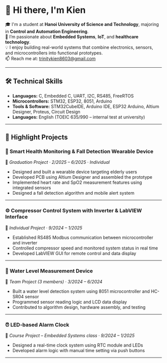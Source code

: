 # 👋 Hi there, I'm Kien

🎓 I'm a student at **Hanoi University of Science and Technology**, majoring in **Control and Automation Engineering**.  
🔧 I’m passionate about **Embedded Systems**, **IoT**, and **healthcare technology**.  
💡 I enjoy building real-world systems that combine electronics, sensors, and microcontrollers into functional prototypes.  
📫 Reach me at: trinitykien8603@gmail.com

---

## 🛠️ Technical Skills

- **Languages:** C, Embedded C, UART, I2C, RS485, FreeRTOS  
- **Microcontrollers:** STM32, ESP32, 8051, Arduino  
- **Tools & Software:** STM32CubeIDE, Arduino IDE, ESP32 Arduino, Altium Designer, Proteus, Circuit Design  
- **Languages:** English (TOEIC 635/990 – internal test at university)

---

## 📂 Highlight Projects

### 👣 Smart Health Monitoring & Fall Detection Wearable Device  
📅 _Graduation Project · 2/2025 – 6/2025 · Individual_

- Designed and built a wearable device targeting elderly users
- Developed PCB using Altium Designer and assembled the prototype
- Implemented heart rate and SpO2 measurement features using integrated sensors
- Designed a fall detection algorithm and mobile alert system

---

### ⚙️ Compressor Control System with Inverter & LabVIEW Interface  
📅 _Individual Project · 9/2024 – 1/2025_

- Established RS485 Modbus communication between microcontroller and inverter
- Controlled compressor speed and monitored system status in real time
- Developed LabVIEW GUI for remote control and data display

---

### 🌊 Water Level Measurement Device  
📅 _Team Project (3 members) · 3/2024 – 6/2024_

- Built a water level detection system using 8051 microcontroller and HC-SR04 sensor
- Programmed sensor reading logic and LCD data display
- Contributed to algorithm design, hardware assembly, and testing

---

### ⏰ LED-based Alarm Clock  
📅 _Course Project – Embedded Systems class · 9/2024 – 1/2025_

- Designed a real-time clock system using RTC module and LEDs
- Developed alarm logic with manual time setting via push buttons

---

